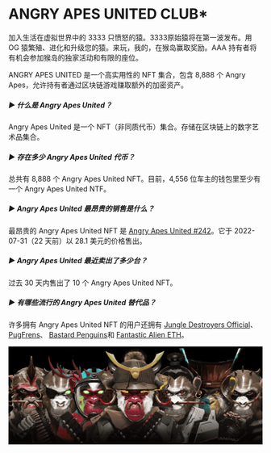 # ANGRY APES UNITED CLUB*

加入生活在虚拟世界中的 3333 只愤怒的猿。3333原始猿将在第一波发布。用 OG 猿繁殖、进化和升级您的猿。来玩，我的，在猴岛赢取奖励。AAA 持有者将有机会参加猴岛的独家活动和有限的座位。

ANGRY APES UNITED 是一个高实用性的 NFT 集合，包含 8,888 个 Angry Apes，允许持有者通过区块链游戏赚取额外的加密资产。

##### ▶ 什么是 Angry Apes United？

Angry Apes United 是一个 NFT（非同质代币）集合。存储在区块链上的数字艺术品集合。

##### ▶ 存在多少 Angry Apes United 代币？

总共有 8,888 个 Angry Apes United NFT。目前，4,556 位车主的钱包里至少有一个 Angry Apes United NTF。

##### ▶ Angry Apes United 最昂贵的销售是什么？

最昂贵的 Angry Apes United NFT 是 [Angry Apes United #242](https://www.nft-stats.com/asset/0x9546eeb89df8f010da4953c2ef456e282b3db25a/242)。它于 2022-07-31（22 天前）以 28.1 美元的价格售出。

##### ▶ Angry Apes United 最近卖出了多少台？

过去 30 天内售出了 10 个 Angry Apes United NFT。

##### ▶ 有哪些流行的 Angry Apes United 替代品？

许多拥有 Angry Apes United NFT 的用户还拥有 [Jungle Destroyers Official](https://www.nft-stats.com/collection/jungle-destroyers-official)、 [PugFrens](https://www.nft-stats.com/collection/pugfrens)、 [Bastard Penguins](https://www.nft-stats.com/collection/bastard-penguins)和 [Fantastic Alien ETH](https://www.nft-stats.com/collection/fantasticalieneth)。

![unnamed](unnamed.png)
